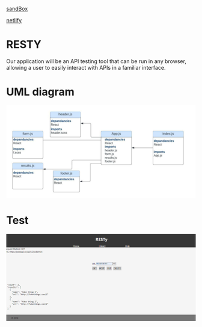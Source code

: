 [sandBox](https://odf7cf-3000.preview.csb.app/)

[netlify](https://precious-arithmetic-840b32.netlify.app/)
# RESTY
Our application will be an API testing tool that can be run in any browser, allowing a user to easily interact with APIs in a familiar interface.
# UML diagram
![](./images/uml.jpeg)
# Test
![](./images/test.png)
 
